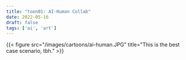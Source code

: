 ```yaml
---
title: "toon01: AI-Human Collab"
date: 2022-05-16
draft: false
tags: ['ai', 'art']
---
```


{{< figure src="/images/cartoons/ai-human.JPG" title="This is the best case scenario, tbh." >}}
